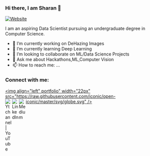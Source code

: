 ### Hi there, I am Sharan 👋

[![Website](https://img.shields.io/website?label=Portfolio&style=for-the-badge&url=https%3A%2F%2Fcodestackr.com)](https://sharan-babu.github.io)

I am an aspiring Data Scientist pursuing an undergraduate degree in Computer Science. 
- 🔭 I’m currently working on DeHazing Images
- 🌱 I’m currently learning Deep Learning
- 👯 I’m looking to collaborate on ML/Data Science Projects
- 💬 Ask me about Hackathons,ML,Computer Vision
- 📫 How to reach me: ...

### Connect with me:

[<img align="left" portfolio" width="22px" src="https://raw.githubusercontent.com/iconic/open-iconic/master/svg/globe.svg" />][website]
[<img align="left" alt="Yt channel | YouTube" width="22px" src="https://cdn.jsdelivr.net/npm/simple-icons@v3/icons/youtube.svg" />][youtube]
[<img align="left" alt="LinkedIn" width="22px" src="https://cdn.jsdelivr.net/npm/simple-icons@v3/icons/linkedin.svg" />][linkedin]
[<img align="left" alt="Medium" width="22px" src="https://cdn.jsdelivr.net/npm/simple-icons@v3/icons/medium.svg" />][medium]

[website]:https://sharan-babu.github.io
[youtube]:https://www.youtube.com/channel/UC4Wg5P3wHNq9IrMxseafI6w/videos?view_as=subscriber
[linkedin]:https://www.linkedin.com/in/sharan-babu-39a757197/
[medium]:https://medium.com/@sharanbabu2001
